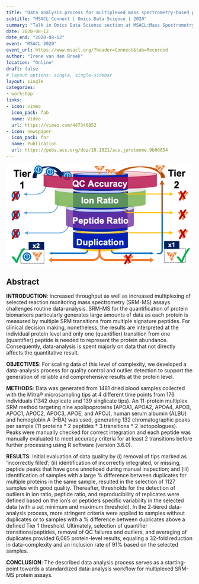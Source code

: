 ```yaml
---
title: "Data analysis process for multiplexed mass spectrometry-based protein assays"
subtitle: "MSACL Connect | Omics Data Science | 2020"
summary: "Talk in Omics Data Science section at MSACL:Mass Spectrometry & Advances in the Clinical Lab conference"
date: 2020-08-12
date_end: "2020-08-12"
event: "MSACL 2020"
event_url: https://www.msacl.org/?header=Connect&tab=Recorded
author: "Irene van den Broek"
location: "Online"
draft: false
# layout options: single, single-sidebar
layout: single
categories:
- workshop
links:
- icon: vimeo
  icon_pack: fab
  name: Video
  url: https://vimeo.com/447346852
- icon: newspaper
  icon_pack: far
  name: Publication
  url: https://pubs.acs.org/doi/10.1021/acs.jproteome.9b00854
---
```


![Image of Content Summary](featured.png)

## Abstract

**INTRODUCTION**: Increased throughput as well as increased multiplexing of selected reaction monitoring mass spectrometry (SRM-MS) assays challenges routine data-analysis. SRM-MS for the quantification of protein biomarkers particularly generates large amounts of data as each protein is measured by multiple SRM transitions from multiple signature peptides. For clinical decision making, nonetheless, the results are interpreted at the individual protein level and only one (quantifier) transition from one (quantifier) peptide is needed to represent the protein abundance. Consequently, data-analysis is spent majorly on data that not directly affects the quantitative result.<p>

**OBJECTIVES**: For scaling data of this level of complexity, we developed a data-analysis process for quality control and outlier detection to support the generation of reliable and comprehensive results at the protein level. <p>

**METHODS**: Data was generated from 1481 dried blood samples collected with the Mitra® microsampling tips at 4 different time points from 176 individuals (1342 duplicate and 139 singlicate tips). An 11-protein multiplex SRM method targeting nine apolipoproteins (APOA1, APOA2, APOA4, APOB, APOC1, APOC2, APOC3, APOE, and APOJ), human serum albumin (ALBU) and hemoglobin A (HBA) was used, generating 132 chromatographic peaks per sample (11 proteins * 2 peptides * 3 transitions * 2 isotopologues). Peaks were manually checked for correct integration and each peptide was manually evaluated to meet accuracy criteria for at least 2 transitions before further processing using R software (version 3.6.0). <p>

**RESULTS**: Initial evaluation of data quality by (i) removal of tips marked as ‘incorrectly filled’; (ii) identification of incorrectly integrated, or missing, peptide peaks that have gone unnoticed during manual inspection; and (iii) identification of samples with a large % difference between duplicates for multiple proteins in the same sample, resulted in the selection of 1127 samples with good quality. Thereafter, thresholds for the detection of outliers in ion ratio, peptide ratio, and reproducibility of replicates were defined based on the ion’s or peptide’s specific variability in the selected data (with a set minimum and maximum threshold). In the 2-tiered data-analysis process, more stringent criteria were applied to samples without duplicates or to samples with a % difference between duplicates above a defined Tier 1 threshold. Ultimately, selection of quantifier transitions/peptides, removal of QC failures and outliers, and averaging of duplicates provided 6,085 protein-level results, equaling a 32-fold reduction in data-complexity and an inclusion rate of 91% based on the selected samples.<p>

**CONCLUSION**: The described data analysis process serves as a starting-point towards a standardized data-analysis workflow for multiplexed SRM-MS protein assays.
